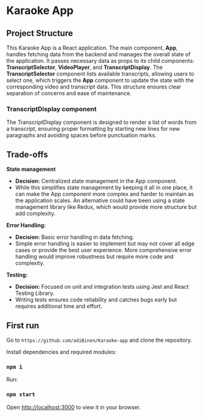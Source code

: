 # Karaoke App

## Project Structure

This Karaoke App is a React application.
The main component, **App**, handles fetching data from the backend and manages the overall state of the application.
It passes necessary data as props to its child components: **TranscriptSelector**, **VideoPlayer**, and **TranscriptDisplay**.
The **TranscriptSelector** component lists available transcripts, allowing users to select one,
which triggers the **App** component to update the state with the corresponding video and transcript data.
This structure ensures clear separation of concerns and ease of maintenance.

### TranscriptDisplay component
The TranscriptDisplay component is designed to render a list of words from a transcript,
ensuring proper formatting by starting new lines for new paragraphs and avoiding spaces before punctuation marks.

## Trade-offs
**State management**
   - **Decision:** Centralized state management in the App component.
   - While this simplifies state management by keeping it all in one place, it can make the App component more complex and harder to maintain as the application scales. An alternative could have been using a state management library like Redux, which would provide more structure but add complexity.

**Error Handling:**
   - **Decision:** Basic error handling in data fetching.
   - Simple error handling is easier to implement but may not cover all edge cases or provide the best user experience. More comprehensive error handling would improve robustness but require more code and complexity.

**Testing:**
- **Decision:** Focused on unit and integration tests using Jest and React Testing Library.
- Writing tests ensures code reliability and catches bugs early but requires additional time and effort.

## First run

Go to `https://github.com/adiBinen/Karaoke-app` and clone the repository.

Install dependencies and required modules:
### `npm i`

Run: 
### `npm start`

Open [http://localhost:3000](http://localhost:3000) to view it in your browser.
